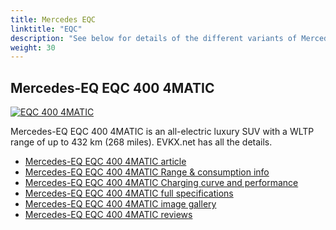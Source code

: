 ```yaml
---
title: Mercedes EQC
linktitle: "EQC"
description: "See below for details of the different variants of Mercedes EQC"
weight: 30
---
```

## Mercedes-EQ EQC 400 4MATIC

<a href="/models/mercedes/eqc/eqc_400_4matic/"><img src="https://media.evkx.net/multimedia/models/mercedes/eqc/eqc_400_4matic/main_1_st.jpg" class="img-fluid" alt="EQC 400 4MATIC" ></a>

Mercedes-EQ EQC 400 4MATIC is an all-electric luxury SUV with a WLTP range of up to 432 km (268 miles). EVKX.net has all the details. 

- [Mercedes-EQ EQC 400 4MATIC article](/models/mercedes/eqc/eqc_400_4matic/)
- [Mercedes-EQ EQC 400 4MATIC Range & consumption info](/models/mercedes/eqc/eqc_400_4matic/rangeandconsumption)
- [Mercedes-EQ EQC 400 4MATIC Charging curve and performance](/models/mercedes/eqc/eqc_400_4matic/chargingcurve)
- [Mercedes-EQ EQC 400 4MATIC full specifications](/models/mercedes/eqc/eqc_400_4matic/specifications)
- [Mercedes-EQ EQC 400 4MATIC image gallery](/models/mercedes/eqc/eqc_400_4matic/gallery)
- [Mercedes-EQ EQC 400 4MATIC reviews](/models/mercedes/eqc/eqc_400_4matic/reviews)

